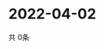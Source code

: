 # 2022-04-02
  共 0条

  <!-- BEGIN -->
  <!-- 最后更新时间Sat Apr 02 2022 23:03:45 GMT+0000 (Coordinated Universal Time) -->
  
  <!-- END -->
  
  